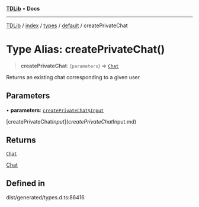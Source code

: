 [**TDLib**](../../../../../../README.md) • **Docs**

***

[TDLib](../../../../../../modules.md) / [index](../../../../../README.md) / [types](../../../README.md) / [default](../README.md) / createPrivateChat

# Type Alias: createPrivateChat()

> **createPrivateChat**: (`parameters`) => [`Chat`](Chat-1.md)

Returns an existing chat corresponding to a given user

## Parameters

• **parameters**: [`createPrivateChat$Input`](createPrivateChat$Input.md)

[createPrivateChat$Input](createPrivateChat$Input.md)

## Returns

[`Chat`](Chat-1.md)

[Chat](Chat-1.md)

## Defined in

dist/generated/types.d.ts:86416
